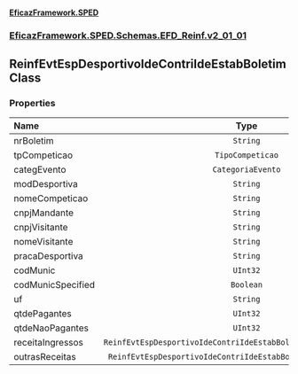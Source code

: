 #### [EficazFramework.SPED](EficazFrameworkSPED.md 'EficazFramework SPED')
### [EficazFramework.SPED.Schemas.EFD_Reinf.v2_01_01](EficazFramework.SPED.Schemas.EFD_Reinf.v2_01_01.md 'EficazFramework.SPED.Schemas.EFD_Reinf.v2_01_01')

## ReinfEvtEspDesportivoIdeContriIdeEstabBoletim Class
### Properties

| Name | Type | |
| :--- | :---: | :--- |
| nrBoletim | `String` |  |
| tpCompeticao | `TipoCompeticao` |  |
| categEvento | `CategoriaEvento` |  |
| modDesportiva | `String` |  |
| nomeCompeticao | `String` |  |
| cnpjMandante | `String` |  |
| cnpjVisitante | `String` |  |
| nomeVisitante | `String` |  |
| pracaDesportiva | `String` |  |
| codMunic | `UInt32` |  |
| codMunicSpecified | `Boolean` |  |
| uf | `String` |  |
| qtdePagantes | `UInt32` |  |
| qtdeNaoPagantes | `UInt32` |  |
| receitaIngressos | `ReinfEvtEspDesportivoIdeContriIdeEstabBoletimReceitaIngressos[]` |  |
| outrasReceitas | `ReinfEvtEspDesportivoIdeContriIdeEstabBoletimOutrasReceitas[]` |  |
